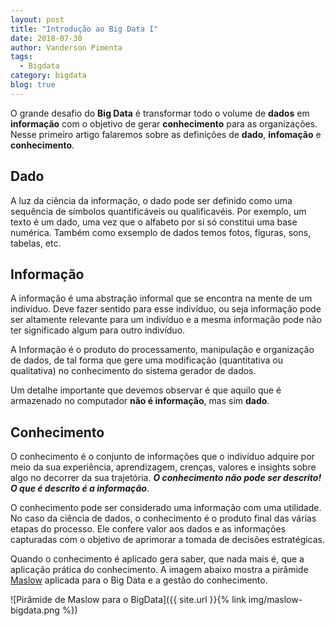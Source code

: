 ```yaml
---
layout: post
title: "Introdução ao Big Data I"
date: 2018-07-30
author: Vanderson Pimenta
tags:
  - Bigdata
category: bigdata
blog: true
---
```


O grande desafio do **Big Data** é transformar todo o volume de **dados** em **informação** com o objetivo de gerar **conhecimento** para as organizações. Nesse primeiro artigo falaremos sobre as definições de **dado**, **infomação** e **conhecimento**.

## Dado

A luz da ciência da informação, o dado pode ser definido como uma sequência de símbolos quantificáveis ou qualificavéis. Por exemplo, um texto é um dado, uma vez que o alfabeto por si só constitui uma base numérica.  Também como exsemplo de dados temos fotos, figuras, sons, tabelas, etc.

## Informação

A informação é uma abstração informal que se encontra na mente de um indivíduo. Deve fazer sentido para esse indivíduo, ou seja informação pode ser altamente relevante para um indivíduo e a mesma informação pode não ter significado algum para outro indivíduo. 

A Informação é o produto do processamento, manipulação e organização de dados, de tal forma que gere uma modificação (quantitativa ou qualitativa) no conhecimento do sistema gerador de dados.

Um detalhe importante que devemos observar é que aquilo que é armazenado no computador **não é informação**, mas sim **dado**.

## Conhecimento

O conhecimento é o conjunto de informações que o indivíduo adquire por meio da sua experiência, aprendizagem, crenças, valores e insights sobre algo no decorrer da sua trajetória. ***O conhecimento não pode ser descrito! O que é descrito é a informação***.

O conhecimento pode ser considerado uma informação com uma utilidade. No caso da ciência de dados, o conhecimento é o produto final das várias etapas do processo. Ele confere valor aos dados e as informações capturadas com o objetivo de aprimorar a tomada de decisões estratégicas.

Quando o conhecimento é aplicado gera saber, que nada mais é, que a aplicação prática do conhecimento. A imagem abaixo mostra a pirâmide [Maslow](https://en.wikipedia.org/wiki/Maslow's_hierarchy_of_needs) aplicada para o Big Data e a gestão do conhecimento.

![Pirâmide de Maslow para o BigData]({{ site.url }}{% link img/maslow-bigdata.png %})







 




